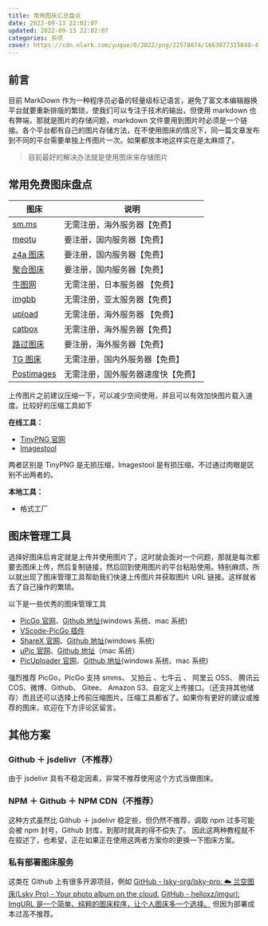 ```yaml
---
title: 常用图床汇总盘点
date: 2022-09-13 22:02:07
updated: 2022-09-13 22:02:07
categories: 杂项
cover: https://cdn.nlark.com/yuque/0/2022/png/22578074/1663077325840-4f495627-ecad-421f-a8ae-bdf045a8a16b.png?x-oss-process=image%2Fresize%2Cw_2250%2Climit_0
---
```


## 前言

目前 MarkDown 作为一种程序员必备的轻量级标记语言，避免了富文本编辑器换平台就要重新排版的繁琐，使我们可以专注于技术的输出，但使用 markdown 也有弊端，那就是图片的存储问题，markdown 文件要用到图片时必须是一个链接。各个平台都有自己的图片存储方法，在不使用图床的情况下，同一篇文章发布到不同的平台需要单独上传图片一次。如果都放本地这样实在是太麻烦了。

> 目前最好的解决办法就是使用图床来存储图片

## 常用免费图床盘点

| **图床**                             | **说明**                           |
| ------------------------------------ | ---------------------------------- |
| [sm.ms](https://sm.ms)               | 无需注册，海外服务器【免费】       |
| [meotu](https://moetu.org)           | 要注册，国内服务器【免费】         |
| [z4a 图床](https://www.z4a.net)      | 要注册，国内服务器【免费】         |
| [聚合图床](https://www.superbed.cn)  | 要注册，国内服务器【免费】         |
| [牛图网](https://niupic.com)         | 无需注册，日本服务器 【免费】      |
| [imgbb](https://imgbb.com)           | 无需注册，亚太服务器【免费】       |
| [upload](https://upload.cc)          | 无需注册，海外服务器 【免费】      |
| [catbox](https://catbox.moe)         | 无需注册，海外服务器【免费】       |
| [路过图床](https://imgtu.com/)       | 要注册，海外服务器【免费】         |
| [TG 图床](https://imgtg.com)         | 无需注册，国内外服务器【免费】     |
| [Postimages](https://postimages.org) | 无需注册，国外服务器速度快【免费】 |

上传图片之前建议压缩一下，可以减少空间使用，并且可以有效加快图片载入速度。比较好的压缩工具如下

**在线工具：**

- [TinyPNG 官网](https://link.juejin.cn?target=https%3A%2F%2Ftinypng.com)
- [Imagestool](https://imagestool.com)

两者区别是 TinyPNG 是无损压缩，Imagestool 是有损压缩，不过通过肉眼是区别不出两者的。

**本地工具：**

- 格式工厂

## 图床管理工具

选择好图床后肯定就是上传并使用图片了，这时就会面对一个问题，那就是每次都要去图床上传，然后复制链接，然后回到使用图片的平台粘贴使用。特别麻烦。所以就出现了图床管理工具帮助我们快速上传图片并获取图片 URL 链接。这样就省去了自己操作的繁琐。

以下是一些优秀的图床管理工具

- [PicGo 官网](https://link.juejin.cn?target=https%3A%2F%2Fmolunerfinn.com%2FPicGo%2F)、[Github 地址](https://github.com/Molunerfinn/PicGo)(windows 系统、mac 系统)
- [VScode-PicGo 插件](https://github.com/PicGo/vs-picgo)
- [ShareX 官网](https://github.com/ShareX/ShareX)、[Github 地址](https://github.com/ShareX/ShareX)(windows 系统)
- [uPic 官网](https://link.juejin.cn?target=https%3A%2F%2Fblog.svend.cc%2Fupic%2F)、[Github 地址](https://github.com/gee1k/uPic)（mac 系统）
- [PicUploader 官网](https://www.xiebruce.top/17.html)、[Github 地址](https://github.com/xiebruce/PicUploader)(windows 系统、mac 系统)

强烈推荐 PicGo，PicGo 支持 smms、 又拍云 、七牛云 、 阿里云 OSS、 腾讯云 COS、微博、Github、 Gitee、 Amazon S3、自定义上传接口。（还支持其他储存）而且还可以选择上传前压缩图片。压缩工具都省了。如果你有更好的建议或推荐的图床，欢迎在下方评论区留言。

## 其他方案

### Github ＋ jsdelivr（不推荐）

由于 jsdelivr 具有不稳定因素，非常不推荐使用这个方式当做图床。

### NPM ＋ Github ＋ NPM CDN（不推荐）

这种方式虽然比 Github ＋ jsdelivr 稳定些，但仍然不推荐，调取 npm 过多可能会被 npm 封号，Github 封库，到那时就真的得不偿失了。
因此这两种教程就不在叙述了，也希望，正在如果正在使用这两者方案你的更换一下图床方案。

### 私有部署图床服务

这类在 Github 上有很多开源项目，例如
[GitHub - lsky-org/lsky-pro: ☁️ 兰空图床(Lsky Pro) - Your photo album on the cloud.](https://github.com/lsky-org/lsky-pro)
[GitHub - helloxz/imgurl: ImgURL 是一个简单、纯粹的图床程序，让个人图床多一个选择。](https://github.com/helloxz/imgurl)
但因为部署成本过高不推荐。
